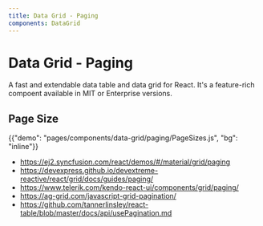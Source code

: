 ```yaml
---
title: Data Grid - Paging
components: DataGrid
---
```


# Data Grid - Paging

<p class="description">A fast and extendable data table and data grid for React. It's a feature-rich compoent available in MIT or Enterprise versions.</p>


## Page Size

{{"demo": "pages/components/data-grid/paging/PageSizes.js", "bg": "inline"}}

- https://ej2.syncfusion.com/react/demos/#/material/grid/paging
- https://devexpress.github.io/devextreme-reactive/react/grid/docs/guides/paging/
- https://www.telerik.com/kendo-react-ui/components/grid/paging/
- https://ag-grid.com/javascript-grid-pagination/
- https://github.com/tannerlinsley/react-table/blob/master/docs/api/usePagination.md

